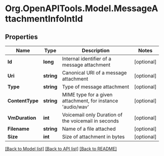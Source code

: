 
# Org.OpenAPITools.Model.MessageAttachmentInfoIntId

## Properties

Name | Type | Description | Notes
------------ | ------------- | ------------- | -------------
**Id** | **long** | Internal identifier of a message attachment | [optional] 
**Uri** | **string** | Canonical URI of a message attachment | [optional] 
**Type** | **string** | Type of message attachment | [optional] 
**ContentType** | **string** | MIME type for a given attachment, for instance &#39;audio/wav&#39; | [optional] 
**VmDuration** | **int** | Voicemail only Duration of the voicemail in seconds | [optional] 
**Filename** | **string** | Name of a file attached | [optional] 
**Size** | **int** | Size of attachment in bytes | [optional] 

[[Back to Model list]](../README.md#documentation-for-models)
[[Back to API list]](../README.md#documentation-for-api-endpoints)
[[Back to README]](../README.md)

